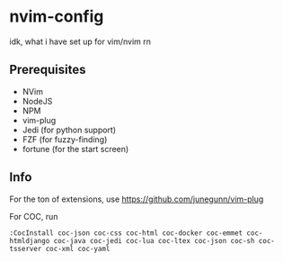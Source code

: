 # nvim-config
idk, what i have set up for vim/nvim rn

## Prerequisites
 - NVim
 - NodeJS
 - NPM
 - vim-plug
 - Jedi (for python support)
 - FZF (for fuzzy-finding)
 - fortune (for the start screen)

## Info
For the ton of extensions, use https://github.com/junegunn/vim-plug


For COC, run 
```
:CocInstall coc-json coc-css coc-html coc-docker coc-emmet coc-htmldjango coc-java coc-jedi coc-lua coc-ltex coc-json coc-sh coc-tsserver coc-xml coc-yaml
```

